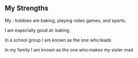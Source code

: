## My Strengths
<p>My : hobbies are baking, playing video games, and sports.</p> 
<p>I am especially good at: baking </p>
<p>In a school group I am known as the one who:leads</p> 
<p>In my family I am known as the one who:makes my sister mad</p>

